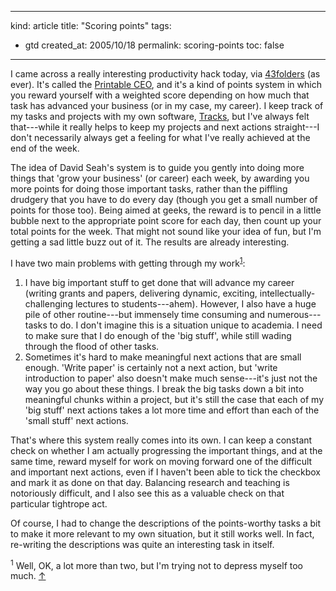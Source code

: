 -----
kind: article
title: "Scoring points"
tags:
- gtd
created_at: 2005/10/18
permalink: scoring-points
toc: false
-----

<p>I came across a really interesting productivity hack today, via <a href="http://www.43folders.com/">43folders</a> (as ever). It's called the <a href="http://davidseah.com/projects/the-printable-ceo/">Printable CEO</a>, and it's a kind of points system in which you reward yourself with a weighted score depending on how much that task has advanced your business (or in my case, my career). I keep track of my tasks and projects with my own software, <a href="http://www.rousette.org.uk/projects/">Tracks</a>, but I've always felt that---while it really helps to keep my projects and next actions straight---I don't necessarily always get a feeling for what I've really achieved at the end of the week.</p>

<p>The idea of David Seah's system is to guide you gently into doing more things that 'grow your business' (or career) each week, by awarding you more points for doing those important tasks, rather than the piffling drudgery that you have to do every day (though you get a small number of points for those too). Being aimed at geeks, the reward is to pencil in a little bubble next to the appropriate point score for each day, then count up your total points for the week. That might not sound like your idea of fun, but I'm getting a sad little buzz out of it. The results are already interesting.</p>

<p>I have two main problems with getting through my work<sup id="r1-181005"><a href="#f1-181005">1</a></sup>:</p>

<ol>
<li>I have big important stuff to get done that will advance my career (writing grants and papers, delivering dynamic, exciting, intellectually-challenging lectures to students---ahem). However, I also have a huge pile of other routine---but immensely time consuming and numerous---tasks to do. I don't imagine this is a situation unique to academia. I need to make sure that I do enough of the 'big stuff', while still wading through the flood of other tasks.</li>
<li>Sometimes it's hard to make meaningful next actions that are small enough. 'Write paper' is certainly not a next action, but 'write introduction to paper' also doesn't make much sense---it's just not the way you go about these things. I break the big tasks down a bit into meaningful chunks within a project, but it's still the case that each of my 'big stuff' next actions takes a lot more time and effort than each of the 'small stuff' next actions.</li>
</ol>

<p>That's where this system really comes into its own. I can keep a constant check on whether I am actually progressing the important things, and at the same time, reward myself for work on moving forward one of the difficult and important next actions, even if I haven't been able to tick the checkbox and mark it as done on that day. Balancing research and teaching is notoriously difficult, and I also see this as a valuable check on that particular tightrope act.</p>

<p>Of course, I had to change the descriptions of the points-worthy tasks a bit to make it more relevant to my own situation, but it still works well. In fact, re-writing the descriptions was quite an interesting task in itself.</p>

<p><sup id="f1-181005">1</sup> Well, OK, a lot more than two, but I'm trying not to depress myself too much. <a href="#r1-181005">&uarr;</a></p>



